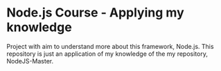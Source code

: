 # Node.js Course - Applying my knowledge
Project with aim to understand more about this framework, Node.js. This repository is just an application of my knowledge of the my repository, NodeJS-Master.
